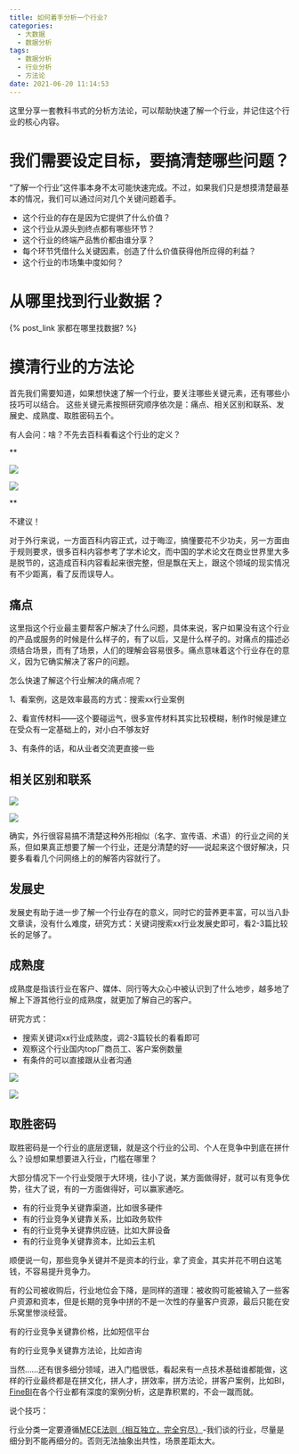 ```yaml
---
title: 如何着手分析一个行业?
categories:
  - 大数据
  - 数据分析
tags:
  - 数据分析
  - 行业分析
  - 方法论
date: 2021-06-20 11:14:53
---
```


这里分享一套教科书式的分析方法论，可以帮助快速了解一个行业，并记住这个行业的核心内容。

# 我们需要设定目标，要搞清楚哪些问题？

“了解一个行业”这件事本身不太可能快速完成。不过，如果我们只是想摸清楚最基本的情况，我们可以通过问对几个关键问题着手。

*   这个行业的存在是因为它提供了什么价值？
*   这个行业从源头到终点都有哪些环节？
*   这个行业的终端产品售价都由谁分享？
*   每个环节凭借什么关键因素，创造了什么价值获得他所应得的利益？
*   这个行业的市场集中度如何？

# 从哪里找到行业数据？

{% post_link 家都在哪里找数据? %}

# 摸清行业的方法论

首先我们需要知道，如果想快速了解一个行业，要关注哪些关键元素，还有哪些小技巧可以结合。
这些关键元素按照研究顺序依次是：痛点、相关区别和联系、发展史、成熟度、取胜密码五个。

有人会问：啥？不先去百科看看这个行业的定义？

**

![](https://pic2.zhimg.com/50/v2-6c26fdd6ab5d78c25b7a6a6d18985cde_hd.jpg?source=1940ef5c)

![](https://pic2.zhimg.com/80/v2-6c26fdd6ab5d78c25b7a6a6d18985cde_720w.jpg?source=1940ef5c)

**

不建议！

对于外行来说，一方面百科内容正式，过于晦涩，搞懂要花不少功夫，另一方面由于规则要求，很多百科内容参考了学术论文，而中国的学术论文在商业世界里大多是脱节的，这造成百科内容看起来很完整，但是飘在天上，跟这个领域的现实情况有不少距离，看了反而误导人。

## 痛点

这里指这个行业最主要帮客户解决了什么问题，具体来说，客户如果没有这个行业的产品或服务的时候是什么样子的，有了以后，又是什么样子的。对痛点的描述必须结合场景，而有了场景，人们的理解会容易很多。痛点意味着这个行业存在的意义，因为它确实解决了客户的问题。

怎么快速了解这个行业解决的痛点呢？

1、看案例，这是效率最高的方式：搜索xx行业案例

2、看宣传材料——这个要碰运气，很多宣传材料其实比较模糊，制作时候是建立在受众有一定基础上的，对小白不够友好

3、有条件的话，和从业者交流更直接一些

## 相关区别和联系

![](https://pic1.zhimg.com/50/v2-c3885930af05e74905fbea30f1c1ed5f_hd.jpg?source=1940ef5c)

![](https://pic1.zhimg.com/80/v2-c3885930af05e74905fbea30f1c1ed5f_720w.jpg?source=1940ef5c)

确实，外行很容易搞不清楚这种外形相似（名字、宣传语、术语）的行业之间的关系，但如果真正想要了解一个行业，还是分清楚的好——说起来这个很好解决，只要多看看几个问网络上的的解答内容就行了。

## 发展史

发展史有助于进一步了解一个行业存在的意义，同时它的营养更丰富，可以当八卦文章读，没有什么难度，研究方式：关键词搜索xx行业发展史即可，看2-3篇比较长的足够了。

## 成熟度

成熟度是指该行业在客户、媒体、同行等大众心中被认识到了什么地步，越多地了解上下游其他行业的成熟度，就更加了解自己的客户。

研究方式：

*   搜索关键词xx行业成熟度，调2-3篇较长的看看即可
*   观察这个行业国内top厂商员工、客户案例数量
*   有条件的可以直接跟从业者沟通

![](https://pic4.zhimg.com/50/v2-9079d78e614012e3fd6cb72da68797ff_hd.jpg?source=1940ef5c)

![](https://pic4.zhimg.com/80/v2-9079d78e614012e3fd6cb72da68797ff_720w.jpg?source=1940ef5c)

## 取胜密码

取胜密码是一个行业的底层逻辑，就是这个行业的公司、个人在竞争中到底在拼什么？设想如果想要进入行业，门槛在哪里？

大部分情况下一个行业受限于大环境，往小了说，某方面做得好，就可以有竞争优势，往大了说，有的一方面做得好，可以赢家通吃。

*   有的行业竞争关键靠渠道，比如很多硬件
*   有的行业竞争关键靠关系，比如政务软件
*   有的行业竞争关键靠供应链，比如大屏设备
*   有的行业竞争关键靠资本，比如云主机

顺便说一句，那些竞争关键并不是资本的行业，拿了资金，其实并花不明白这笔钱，不容易提升竞争力。

有的公司被收购后，行业地位会下降，是同样的道理：被收购可能被输入了一些客户资源和资本，但是长期的竞争中拼的不是一次性的存量客户资源，最后只能在安乐窝里惨淡经营。

有的行业竞争关键靠价格，比如短信平台

有的行业竞争关键靠方法论，比如咨询

当然……还有很多细分领域，进入门槛很低，看起来有一点技术基础谁都能做，这样的行业最终都是在拼文化，拼人才，拼效率，拼方法论，拼客户案例，比如BI，[FineBI](https://link.zhihu.com/?target=http%3A//www.finebi.com/%3Futm_source%3Dmedia%26utm_medium%3Dzhihu)在各个行业都有深度的案例分析，这是靠积累的，不会一蹴而就。

说个技巧：

行业分类一定要遵循[MECE法则（相互独立，完全穷尽）](https://wiki.mbalib.com/wiki/MECE%E5%88%86%E6%9E%90%E6%B3%95)-我们谈的行业，尽量是细分到不能再细分的。否则无法抽象出共性，场景差距太大。